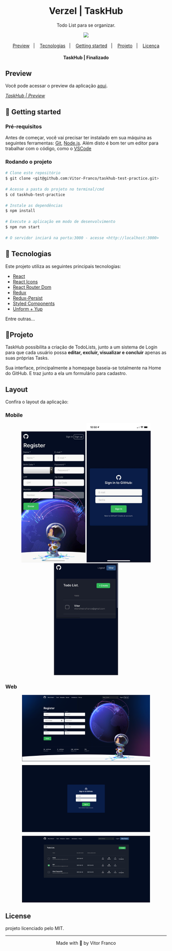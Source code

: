 <h1 align="center">Verzel | TaskHub</h1>

<p align="center">Todo List para se organizar.</p>

<p align="center">
  <img src="https://img.shields.io/static/v1?label=license&message=MIT&color=222222?style=flat-square"/>
</p>

<p align="center">
  <a href="#-preview">Preview</a>&nbsp;&nbsp;&nbsp;|&nbsp;&nbsp;&nbsp;
  <a href="#-tecnologias">Tecnologias</a>&nbsp;&nbsp;&nbsp;|&nbsp;&nbsp;&nbsp;
  <a href="#-getting-started">Getting started</a>&nbsp;&nbsp;&nbsp;|&nbsp;&nbsp;&nbsp;
  <a href="#-projeto">Projeto</a>&nbsp;&nbsp;&nbsp;|&nbsp;&nbsp;&nbsp;
  <a href="#-license">Licença</a>
</p>

<h4 align="center"> 
	 TaskHub | Finalizado
</h4>

## Preview
Você pode acessar o preview da aplicação [aqui](https://taskhub.vercel.app/).

[*TaskHub | Preview*](https://taskhub.vercel.app/)
## 🚀 Getting started
### Pré-requisitos

Antes de começar, você vai precisar ter instalado em sua máquina as seguintes ferramentas:
[Git](https://git-scm.com), [Node.js](https://nodejs.org/en/).
Além disto é bom ter um editor para trabalhar com o código, como o [VSCode](https://code.visualstudio.com/)

### Rodando o projeto

```bash
# Clone este repositório
$ git clone <git@github.com:Vitor-Franco/taskhub-test-practice.git>

# Acesse a pasta do projeto no terminal/cmd
$ cd taskhub-test-practice

# Instale as dependências
$ npm install

# Execute a aplicação em modo de desenvolvimento
$ npm run start

# O servidor inciará na porta:3000 - acesse <http://localhost:3000>
```

## 🧪 Tecnologias

Este projeto utiliza as seguintes principais tecnologias:

- [React](https://pt-br.reactjs.org/)
- [React Icons](https://react-icons.github.io/react-icons/)
- [React Router Dom](https://github.com/ReactTraining/react-router/tree/master/packages/react-router-dom)
- [Redux](https://redux.js.org/)
- [Redux-Persist](https://github.com/rt2zz/redux-persist)
- [Styled Components](https://styled-components.com/)
- [Unform + Yup](https://unform.dev/)

Entre outras...

## 📝Projeto
TaskHub possibilita a criação de TodoLists, junto a um sistema de Login para que cada usuário possa **editar, excluir, visualizar e concluir** apenas as suas próprias Tasks.

Sua interface, principalmente a homepage baseia-se totalmente na Home do GitHub. E traz junto a ela um formulário para cadastro.


## Layout

Confira o layout da aplicação:

### Mobile

<p align="center">
  <img alt="TaskHub" title="#TaskHub" src=".github/home_page_mobile.jpeg" width="200px">

  <img alt="TaskHub" title="#TaskHub" src=".github/sign_in_mobile.jpeg" width="200px">

  <img alt="TaskHub" title="#TaskHub" src=".github/todo_list_mobile.jpeg" width="200px">
</p>

### Web

<p align="center" style="display: flex; flex-direction:column; align-items: center; justify-content: center;">
  <img alt="TaskHub" title="#TaskHub" src=".github/home_page.png" width="400px">

  <img style="margin: 12px 0;" alt="TaskHub" title="#TaskHub" src=".github/sign_in.png" width="400px">

  <img alt="TaskHub" title="#TaskHub" src=".github/todo_list.png" width="400px">
</p>


## License
projeto licenciado pelo MIT.

---

<p align="center">Made with 💜 by Vitor Franco</p>
